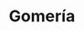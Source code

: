 ---
title: "Gomería"
url: /cochabamba/gomeria-avenida-9-de-abril-2/
shop: reparación de automóviles
---